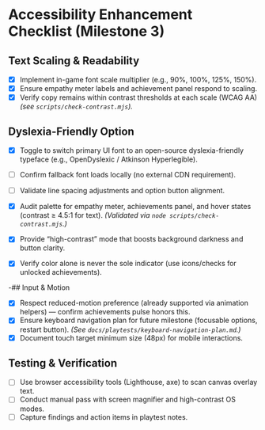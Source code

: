 # Accessibility Enhancement Checklist (Milestone 3)

## Text Scaling & Readability
- [x] Implement in-game font scale multiplier (e.g., 90%, 100%, 125%, 150%).
- [x] Ensure empathy meter labels and achievement panel respond to scaling.
- [x] Verify copy remains within contrast thresholds at each scale (WCAG AA) *(see `scripts/check-contrast.mjs`).*

## Dyslexia-Friendly Option
- [x] Toggle to switch primary UI font to an open-source dyslexia-friendly typeface (e.g., OpenDyslexic / Atkinson Hyperlegible).
- [ ] Confirm fallback font loads locally (no external CDN requirement).
- [ ] Validate line spacing adjustments and option button alignment.

- [x] Audit palette for empathy meter, achievements panel, and hover states (contrast ≥ 4.5:1 for text). *(Validated via `node scripts/check-contrast.mjs`.)*
- [x] Provide “high-contrast” mode that boosts background darkness and button clarity.
- [x] Verify color alone is never the sole indicator (use icons/checks for unlocked achievements).

-## Input & Motion
- [x] Respect reduced-motion preference (already supported via animation helpers) — confirm achievements pulse honors this.
- [x] Ensure keyboard navigation plan for future milestone (focusable options, restart button). *(See `docs/playtests/keyboard-navigation-plan.md`.)*
- [x] Document touch target minimum size (48px) for mobile interactions.

## Testing & Verification
- [ ] Use browser accessibility tools (Lighthouse, axe) to scan canvas overlay text.
- [ ] Conduct manual pass with screen magnifier and high-contrast OS modes.
- [ ] Capture findings and action items in playtest notes.
